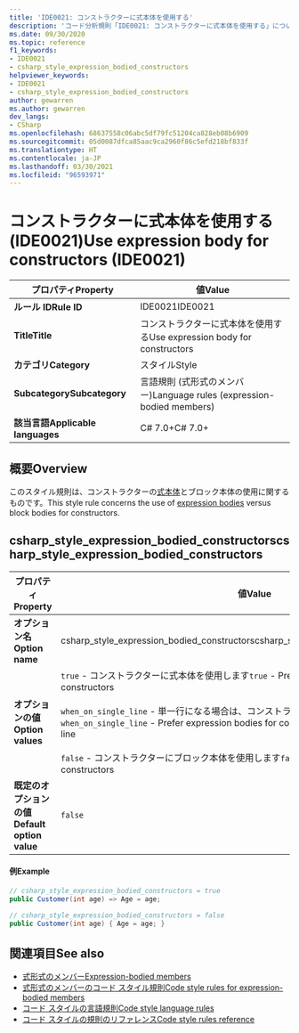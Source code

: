 ```yaml
---
title: 'IDE0021: コンストラクターに式本体を使用する'
description: 'コード分析規則「IDE0021: コンストラクターに式本体を使用する」について'
ms.date: 09/30/2020
ms.topic: reference
f1_keywords:
- IDE0021
- csharp_style_expression_bodied_constructors
helpviewer_keywords:
- IDE0021
- csharp_style_expression_bodied_constructors
author: gewarren
ms.author: gewarren
dev_langs:
- CSharp
ms.openlocfilehash: 68637558c06abc5df79fc51204ca828eb08b6909
ms.sourcegitcommit: 05d0087dfca85aac9ca2960f86c5efd218bf833f
ms.translationtype: HT
ms.contentlocale: ja-JP
ms.lasthandoff: 03/30/2021
ms.locfileid: "96593971"
---
```

# <a name="use-expression-body-for-constructors-ide0021"></a><span data-ttu-id="1dd89-103">コンストラクターに式本体を使用する (IDE0021)</span><span class="sxs-lookup"><span data-stu-id="1dd89-103">Use expression body for constructors (IDE0021)</span></span>

|<span data-ttu-id="1dd89-104">プロパティ</span><span class="sxs-lookup"><span data-stu-id="1dd89-104">Property</span></span>|<span data-ttu-id="1dd89-105">値</span><span class="sxs-lookup"><span data-stu-id="1dd89-105">Value</span></span>|
|-|-|
| <span data-ttu-id="1dd89-106">**ルール ID**</span><span class="sxs-lookup"><span data-stu-id="1dd89-106">**Rule ID**</span></span> | <span data-ttu-id="1dd89-107">IDE0021</span><span class="sxs-lookup"><span data-stu-id="1dd89-107">IDE0021</span></span> |
| <span data-ttu-id="1dd89-108">**Title**</span><span class="sxs-lookup"><span data-stu-id="1dd89-108">**Title**</span></span> | <span data-ttu-id="1dd89-109">コンストラクターに式本体を使用する</span><span class="sxs-lookup"><span data-stu-id="1dd89-109">Use expression body for constructors</span></span> |
| <span data-ttu-id="1dd89-110">**カテゴリ**</span><span class="sxs-lookup"><span data-stu-id="1dd89-110">**Category**</span></span> | <span data-ttu-id="1dd89-111">スタイル</span><span class="sxs-lookup"><span data-stu-id="1dd89-111">Style</span></span> |
| <span data-ttu-id="1dd89-112">**Subcategory**</span><span class="sxs-lookup"><span data-stu-id="1dd89-112">**Subcategory**</span></span> | <span data-ttu-id="1dd89-113">言語規則 (式形式のメンバー)</span><span class="sxs-lookup"><span data-stu-id="1dd89-113">Language rules (expression-bodied members)</span></span> |
| <span data-ttu-id="1dd89-114">**該当言語**</span><span class="sxs-lookup"><span data-stu-id="1dd89-114">**Applicable languages**</span></span> | <span data-ttu-id="1dd89-115">C# 7.0+</span><span class="sxs-lookup"><span data-stu-id="1dd89-115">C# 7.0+</span></span> |

## <a name="overview"></a><span data-ttu-id="1dd89-116">概要</span><span class="sxs-lookup"><span data-stu-id="1dd89-116">Overview</span></span>

<span data-ttu-id="1dd89-117">このスタイル規則は、コンストラクターの[式本体](../../../csharp/programming-guide/statements-expressions-operators/expression-bodied-members.md)とブロック本体の使用に関するものです。</span><span class="sxs-lookup"><span data-stu-id="1dd89-117">This style rule concerns the use of [expression bodies](../../../csharp/programming-guide/statements-expressions-operators/expression-bodied-members.md) versus block bodies for constructors.</span></span>

## <a name="csharp_style_expression_bodied_constructors"></a><span data-ttu-id="1dd89-118">csharp_style_expression_bodied_constructors</span><span class="sxs-lookup"><span data-stu-id="1dd89-118">csharp_style_expression_bodied_constructors</span></span>

|<span data-ttu-id="1dd89-119">プロパティ</span><span class="sxs-lookup"><span data-stu-id="1dd89-119">Property</span></span>|<span data-ttu-id="1dd89-120">値</span><span class="sxs-lookup"><span data-stu-id="1dd89-120">Value</span></span>|
|-|-|
| <span data-ttu-id="1dd89-121">**オプション名**</span><span class="sxs-lookup"><span data-stu-id="1dd89-121">**Option name**</span></span> | <span data-ttu-id="1dd89-122">csharp_style_expression_bodied_constructors</span><span class="sxs-lookup"><span data-stu-id="1dd89-122">csharp_style_expression_bodied_constructors</span></span>
| <span data-ttu-id="1dd89-123">**オプションの値**</span><span class="sxs-lookup"><span data-stu-id="1dd89-123">**Option values**</span></span> | <span data-ttu-id="1dd89-124">`true` - コンストラクターに式本体を使用します</span><span class="sxs-lookup"><span data-stu-id="1dd89-124">`true` - Prefer expression bodies for constructors</span></span><br /><br /><span data-ttu-id="1dd89-125">`when_on_single_line` - 単一行になる場合は、コンストラクターに式本体を使用します</span><span class="sxs-lookup"><span data-stu-id="1dd89-125">`when_on_single_line` - Prefer expression bodies for constructors when they will be a single line</span></span><br /><br /><span data-ttu-id="1dd89-126">`false` - コンストラクターにブロック本体を使用します</span><span class="sxs-lookup"><span data-stu-id="1dd89-126">`false` - Prefer block bodies for constructors</span></span> |
| <span data-ttu-id="1dd89-127">**既定のオプションの値**</span><span class="sxs-lookup"><span data-stu-id="1dd89-127">**Default option value**</span></span> | `false` |

#### <a name="example"></a><span data-ttu-id="1dd89-128">例</span><span class="sxs-lookup"><span data-stu-id="1dd89-128">Example</span></span>

```csharp
// csharp_style_expression_bodied_constructors = true
public Customer(int age) => Age = age;

// csharp_style_expression_bodied_constructors = false
public Customer(int age) { Age = age; }
```

## <a name="see-also"></a><span data-ttu-id="1dd89-129">関連項目</span><span class="sxs-lookup"><span data-stu-id="1dd89-129">See also</span></span>

- [<span data-ttu-id="1dd89-130">式形式のメンバー</span><span class="sxs-lookup"><span data-stu-id="1dd89-130">Expression-bodied members</span></span>](../../../csharp/programming-guide/statements-expressions-operators/expression-bodied-members.md)
- [<span data-ttu-id="1dd89-131">式形式のメンバーのコード スタイル規則</span><span class="sxs-lookup"><span data-stu-id="1dd89-131">Code style rules for expression-bodied members</span></span>](expression-bodied-members.md)
- [<span data-ttu-id="1dd89-132">コード スタイルの言語規則</span><span class="sxs-lookup"><span data-stu-id="1dd89-132">Code style language rules</span></span>](language-rules.md)
- [<span data-ttu-id="1dd89-133">コード スタイルの規則のリファレンス</span><span class="sxs-lookup"><span data-stu-id="1dd89-133">Code style rules reference</span></span>](index.md)
